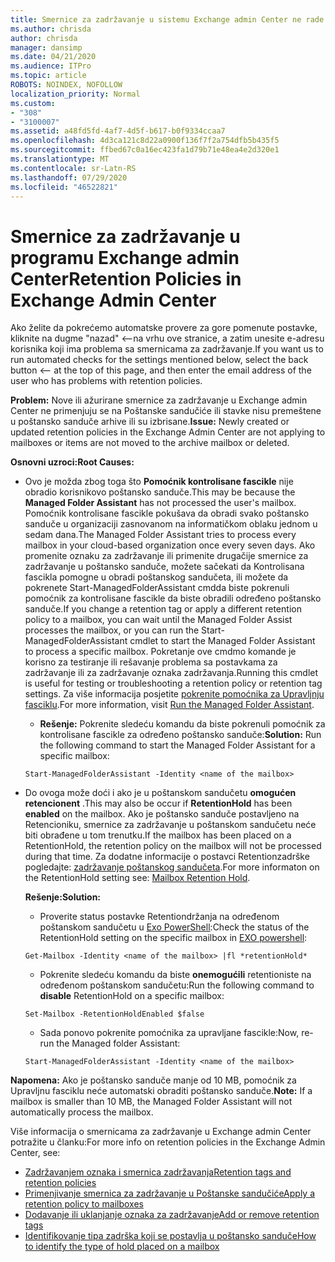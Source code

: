 ```yaml
---
title: Smernice za zadržavanje u sistemu Exchange admin Center ne rade
ms.author: chrisda
author: chrisda
manager: dansimp
ms.date: 04/21/2020
ms.audience: ITPro
ms.topic: article
ROBOTS: NOINDEX, NOFOLLOW
localization_priority: Normal
ms.custom:
- "308"
- "3100007"
ms.assetid: a48fd5fd-4af7-4d5f-b617-b0f9334ccaa7
ms.openlocfilehash: 4d3ca121c8d22a0900f136f7f2a754dfb5b435f5
ms.sourcegitcommit: ffbed67c0a16ec423fa1d79b71e48ea4e2d320e1
ms.translationtype: MT
ms.contentlocale: sr-Latn-RS
ms.lasthandoff: 07/29/2020
ms.locfileid: "46522821"
---
```

# <a name="retention-policies-in-exchange-admin-center"></a><span data-ttu-id="742b0-102">Smernice za zadržavanje u programu Exchange admin Center</span><span class="sxs-lookup"><span data-stu-id="742b0-102">Retention Policies in Exchange Admin Center</span></span>

<span data-ttu-id="742b0-103">Ako želite da pokrećemo automatske provere za gore pomenute postavke, kliknite na dugme "nazad" <--na vrhu ove stranice, a zatim unesite e-adresu korisnika koji ima problema sa smernicama za zadržavanje.</span><span class="sxs-lookup"><span data-stu-id="742b0-103">If you want us to run automated checks for the settings mentioned below, select the back button <-- at the top of this page, and then enter the email address of the user who has problems with retention policies.</span></span>

 <span data-ttu-id="742b0-104">**Problem:** Nove ili ažurirane smernice za zadržavanje u Exchange admin Center ne primenjuju se na Poštanske sandučiće ili stavke nisu premeštene u poštansko sanduče arhive ili su izbrisane.</span><span class="sxs-lookup"><span data-stu-id="742b0-104">**Issue:** Newly created or updated retention policies in the Exchange Admin Center are not applying to mailboxes or items are not moved to the archive mailbox or deleted.</span></span> 
  
 <span data-ttu-id="742b0-105">**Osnovni uzroci:**</span><span class="sxs-lookup"><span data-stu-id="742b0-105">**Root Causes:**</span></span>
  
- <span data-ttu-id="742b0-106">Ovo je možda zbog toga što **Pomoćnik kontrolisane fascikle** nije obradio korisnikovo poštansko sanduče.</span><span class="sxs-lookup"><span data-stu-id="742b0-106">This may be because the **Managed Folder Assistant** has not processed the user's mailbox.</span></span> <span data-ttu-id="742b0-107">Pomoćnik kontrolisane fascikle pokušava da obradi svako poštansko sanduče u organizaciji zasnovanom na informatičkom oblaku jednom u sedam dana.</span><span class="sxs-lookup"><span data-stu-id="742b0-107">The Managed Folder Assistant tries to process every mailbox in your cloud-based organization once every seven days.</span></span> <span data-ttu-id="742b0-108">Ako promenite oznaku za zadržavanje ili primenite drugačije smernice za zadržavanje u poštansko sanduče, možete sačekati da Kontrolisana fascikla pomogne u obradi poštanskog sandučeta, ili možete da pokrenete Start-ManagedFolderAssistant cmdda biste pokrenuli pomoćnik za kontrolisane fascikle da biste obradili određeno poštansko sanduče.</span><span class="sxs-lookup"><span data-stu-id="742b0-108">If you change a retention tag or apply a different retention policy to a mailbox, you can wait until the Managed Folder Assist processes the mailbox, or you can run the Start-ManagedFolderAssistant cmdlet to start the Managed Folder Assistant to process a specific mailbox.</span></span> <span data-ttu-id="742b0-109">Pokretanje ove cmdmo komande je korisno za testiranje ili rešavanje problema sa postavkama za zadržavanje ili za zadržavanje oznaka zadržavanja.</span><span class="sxs-lookup"><span data-stu-id="742b0-109">Running this cmdlet is useful for testing or troubleshooting a retention policy or retention tag settings.</span></span> <span data-ttu-id="742b0-110">Za više informacija posjetite [pokrenite pomoćnika za Upravljnju fasciklu](https://msdn.microsoft.com/library/gg271153%28v=exchsrvcs.149%29.aspx#managedfolderassist).</span><span class="sxs-lookup"><span data-stu-id="742b0-110">For more information, visit [Run the Managed Folder Assistant](https://msdn.microsoft.com/library/gg271153%28v=exchsrvcs.149%29.aspx#managedfolderassist).</span></span>
    
  - <span data-ttu-id="742b0-111">**Rešenje:** Pokrenite sledeću komandu da biste pokrenuli pomoćnik za kontrolisane fascikle za određeno poštansko sanduče:</span><span class="sxs-lookup"><span data-stu-id="742b0-111">**Solution:** Run the following command to start the Managed Folder Assistant for a specific mailbox:</span></span>
    
  ```
  Start-ManagedFolderAssistant -Identity <name of the mailbox>
  ```

- <span data-ttu-id="742b0-112">Do ovoga može doći i ako je u poštanskom sandučetu **omogućen** **retencionent** .</span><span class="sxs-lookup"><span data-stu-id="742b0-112">This may also be occur if **RetentionHold** has been **enabled** on the mailbox.</span></span> <span data-ttu-id="742b0-113">Ako je poštansko sanduče postavljeno na Retencioniku, smernice za zadržavanje u poštanskom sandučetu neće biti obrađene u tom trenutku.</span><span class="sxs-lookup"><span data-stu-id="742b0-113">If the mailbox has been placed on a RetentionHold, the retention policy on the mailbox will not be processed during that time.</span></span> <span data-ttu-id="742b0-114">Za dodatne informacije o postavci Retentionzadrške pogledajte: [zadržavanje poštanskog sandučeta](https://docs.microsoft.com/exchange/security-and-compliance/messaging-records-management/mailbox-retention-hold).</span><span class="sxs-lookup"><span data-stu-id="742b0-114">For more informaton on the RetentionHold setting see: [Mailbox Retention Hold](https://docs.microsoft.com/exchange/security-and-compliance/messaging-records-management/mailbox-retention-hold).</span></span>
    
    <span data-ttu-id="742b0-115">**Rešenje:**</span><span class="sxs-lookup"><span data-stu-id="742b0-115">**Solution:**</span></span>
    
  - <span data-ttu-id="742b0-116">Proverite status postavke Retentiondržanja na određenom poštanskom sandučetu u [Exo PowerShell](https://docs.microsoft.com/powershell/exchange/exchange-online/connect-to-exchange-online-powershell/connect-to-exchange-online-powershell?view=exchange-ps):</span><span class="sxs-lookup"><span data-stu-id="742b0-116">Check the status of the RetentionHold setting on the specific mailbox in [EXO powershell](https://docs.microsoft.com/powershell/exchange/exchange-online/connect-to-exchange-online-powershell/connect-to-exchange-online-powershell?view=exchange-ps):</span></span>
    
  ```
  Get-Mailbox -Identity <name of the mailbox> |fl *retentionHold*
  ```

  - <span data-ttu-id="742b0-117">Pokrenite sledeću komandu da biste **onemogućili** retentioniste na određenom poštanskom sandučetu:</span><span class="sxs-lookup"><span data-stu-id="742b0-117">Run the following command to **disable** RetentionHold on a specific mailbox:</span></span>
    
  ```
  Set-Mailbox -RetentionHoldEnabled $false
  ```

  - <span data-ttu-id="742b0-118">Sada ponovo pokrenite pomoćnika za upravljane fascikle:</span><span class="sxs-lookup"><span data-stu-id="742b0-118">Now, re-run the Managed folder Assistant:</span></span>
    
  ```
  Start-ManagedFolderAssistant -Identity <name of the mailbox>
  ```

 <span data-ttu-id="742b0-119">**Napomena:** Ako je poštansko sanduče manje od 10 MB, pomoćnik za Upravljnu fasciklu neće automatski obraditi poštansko sanduče.</span><span class="sxs-lookup"><span data-stu-id="742b0-119">**Note:** If a mailbox is smaller than 10 MB, the Managed Folder Assistant will not automatically process the mailbox.</span></span>
 
<span data-ttu-id="742b0-120">Više informacija o smernicama za zadržavanje u Exchange admin Center potražite u članku:</span><span class="sxs-lookup"><span data-stu-id="742b0-120">For more info on retention policies in the Exchange Admin Center, see:</span></span>
- [<span data-ttu-id="742b0-121">Zadržavanjem oznaka i smernica zadržavanja</span><span class="sxs-lookup"><span data-stu-id="742b0-121">Retention tags and retention policies</span></span>](https://docs.microsoft.com/exchange/security-and-compliance/messaging-records-management/retention-tags-and-policies)
- [<span data-ttu-id="742b0-122">Primenjivanje smernica za zadržavanje u Poštanske sandučiće</span><span class="sxs-lookup"><span data-stu-id="742b0-122">Apply a retention policy to mailboxes</span></span>](https://docs.microsoft.com/exchange/security-and-compliance/messaging-records-management/apply-retention-policy)
- [<span data-ttu-id="742b0-123">Dodavanje ili uklanjanje oznaka za zadržavanje</span><span class="sxs-lookup"><span data-stu-id="742b0-123">Add or remove retention tags</span></span>](https://docs.microsoft.com/exchange/security-and-compliance/messaging-records-management/add-or-remove-retention-tags)
- [<span data-ttu-id="742b0-124">Identifikovanje tipa zadrška koji se postavlja u poštansko sanduče</span><span class="sxs-lookup"><span data-stu-id="742b0-124">How to identify the type of hold placed on a mailbox</span></span>](https://docs.microsoft.com/microsoft-365/compliance/identify-a-hold-on-an-exchange-online-mailbox)
